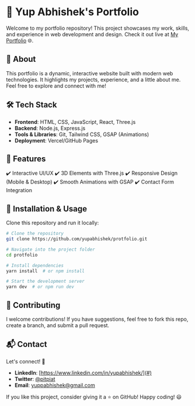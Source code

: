 # 🚀 Yup Abhishek's Portfolio

Welcome to my portfolio repository! This project showcases my work, skills, and experience in web development and design. Check it out live at [My Portfolio](https://github.com/yupabhishek/protfolio) 🌐.

## 📌 About
This portfolio is a dynamic, interactive website built with modern web technologies. It highlights my projects, experience, and a little about me. Feel free to explore and connect with me!

## 🛠 Tech Stack
- **Frontend**: HTML, CSS, JavaScript, React, Three.js
- **Backend**: Node.js, Express.js
- **Tools & Libraries**: Git, Tailwind CSS, GSAP (Animations)
- **Deployment**: Vercel/GitHub Pages

## 🎨 Features
✔️ Interactive UI/UX
✔️ 3D Elements with Three.js
✔️ Responsive Design (Mobile & Desktop)
✔️ Smooth Animations with GSAP
✔️ Contact Form Integration

## 🔧 Installation & Usage
Clone this repository and run it locally:
```bash
# Clone the repository
git clone https://github.com/yupabhishek/protfolio.git

# Navigate into the project folder
cd protfolio

# Install dependencies
yarn install  # or npm install

# Start the development server
yarn dev  # or npm run dev
```

## 🌟 Contributing
I welcome contributions! If you have suggestions, feel free to fork this repo, create a branch, and submit a pull request.

## 📬 Contact
Let's connect! 🚀
- **LinkedIn**: [https://www.linkedin.com/in/yupabhishek/](#)
- **Twitter**: [@pitpiat](#)
- **Email**: [yuppabhishek@gmail.com](mailto:youremail@example.com)

If you like this project, consider giving it a ⭐ on GitHub! Happy coding! 😃
